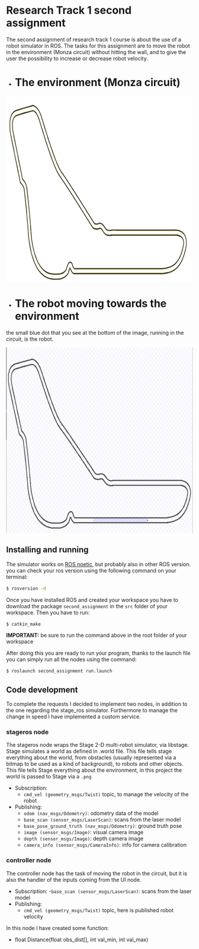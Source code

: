 Research Track 1 second assignment
================================

The second assignment of research track 1 course is about the use of a robot simulator in ROS.
The tasks for this assignment are to move the robot in the environment (Monza circuit) without hitting the wall,
and to give the user the possibility to increase or decrease robot velocity.

* # **The environment (Monza circuit)**
<p align="center">
<img src="https://github.com/andreamanera/RTassignment2/blob/main/images/tracciato.jpg" width="600" height="500">
</p>

* # **The robot moving towards the environment**
the small blue dot that you see at the bottom of the image, running in the circuit, is the robot.
   
<p align="center">
<img src="https://github.com/andreamanera/RTassignment2/blob/main/images/tacciato%2Brobot.jpg" width="600" height="500">
</p>

Installing and running
----------------------

The simulator works on [ROS noetic](http://wiki.ros.org/noetic), but probably also in other ROS version.
you can check  your ros version using the following command on your terminal:

``` bash
$ rosversion -d
```

Once you have installed ROS and created your workspace you have to download the package `second_assignment` in
the `src` folder of your workspace.
Then you have to run:

``` bash
$ catkin_make
```
**IMPORTANT:** be sure to run the command above in the root folder of your workspace

After doing this you are ready to run your program, thanks to the launch file you can simply run all the nodes
using the command:

``` bash
$ roslaunch second_assignment run.launch
```

Code development
----------------

To complete the requests I decided to implement two nodes, in addition to the one regarding the stage_ros simulator.
Furthermore to manage the change in speed I have implemented a custom service.

### stageros node
The stageros node wraps the Stage 2-D multi-robot simulator, via libstage. Stage simulates a world as defined in .world file.
This file tells stage everything about the world, from obstacles (usually represented via a bitmap to be used as a kind of background),
to robots and other objects.  This file tells Stage everything about the environment, in this project the world is passed to Stage via a `.png`

* Subscription:
   - `cmd_vel (geometry_msgs/Twist)` topic, to manage the velocity of the robot
* Publishing:
   - `odom (nav_msgs/Odometry)`: odometry data of the model 
   - `base_scan (sensor_msgs/LaserScan)`: scans from the laser model
   - `base_pose_ground_truth (nav_msgs/Odometry)`: ground truth pose
   - `image (sensor_msgs/Image)`: visual camera image
   - `depth (sensor_msgs/Image)`: depth camera image
   - `camera_info (sensor_msgs/CameraInfo)`: info for camera calibration 

### controller node
The controller node has the task of moving the robot in the circuit, but it is also the handler of the inputs coming from the UI node.
* Subscription:
   -`base_scan (sensor_msgs/LaserScan)`: scans from the laser model
* Publishing:
   - `cmd_vel (geometry_msgs/Twist)` topic, here is published robot velocity

In this node I have created some function:

* float Distance(float obs_dist[], int val_min, int val_max)

